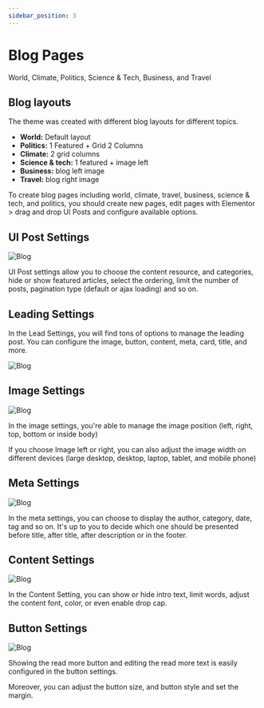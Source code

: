 ```yaml
---
sidebar_position: 3
---
```

# Blog Pages

World, Climate, Politics, Science & Tech, Business, and Travel

## Blog layouts

The theme was created with different blog layouts for different topics.

* **World:** Default layout
* **Politics:** 1 Featured + Grid 2 Columns
* **Climate:** 2 grid columns
* **Science & tech:** 1 featured + image left
* **Business:** blog left image
* **Travel:** blog right image

To create blog pages including world, climate, travel, business, science & tech, and politics, you should create new pages, edit pages with Elementor > drag and drop UI Posts and configure available options.

## UI Post Settings

![Blog](./img/uipost-setting.jpeg)

UI Post settings allow you to choose the content resource, and categories, hide or show featured articles, select the ordering, limit the number of posts, pagination type (default or ajax loading) and so on.

## Leading Settings

In the Lead Settings, you will find tons of options to manage the leading post. You can configure the image, button, content, meta, card, title, and more. 

![Blog](./img/lead-setting.jpeg)

## Image Settings

![Blog](./img/image-setting.jpeg)

In the image settings, you're able to manage the image position (left, right, top, bottom or inside body)

If you choose Image left or right, you can also adjust the image width on different devices (large desktop, desktop, laptop, tablet, and mobile phone)

## Meta Settings

![Blog](./img/meta-setting.jpeg)

In the meta settings, you can choose to display the author, category, date, tag and so on. It's up to you to decide which one should be presented before title, after title, after description or in the footer.

## Content Settings

![Blog](./img/content-setting.jpeg)

In the Content Setting, you can show or hide intro text, limit words, adjust the content font, color, or even enable drop cap.

## Button Settings

![Blog](./img/button-setting.jpeg)

Showing the read more button and editing the read more text is easily configured in the button settings. 

Moreover, you can adjust the button size, and button style and set the margin. 

